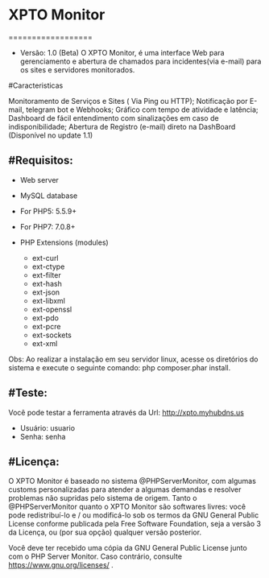 # XPTO Monitor
==================
* Versão: 1.0 (Beta)
O XPTO Monitor, é uma interface Web para gerenciamento e abertura de chamados para incidentes(via e-mail) para os sites e servidores monitorados.

#Caracteristicas

Monitoramento de Serviços e Sites ( Via Ping ou HTTP);
Notificação por E-mail, telegram bot e Webhooks;
Gráfico com tempo de atividade e latência;
Dashboard de fácil entendimento com sinalizações em caso de indisponibilidade;
Abertura de Registro (e-mail) direto na DashBoard (Disponível no update 1.1)

#Requisitos:
---------

* Web server
* MySQL database
* For PHP5: 5.5.9+
* For PHP7: 7.0.8+
* PHP Extensions (modules)

  * ext-curl
  * ext-ctype
  * ext-filter
  * ext-hash
  * ext-json
  * ext-libxml
  * ext-openssl
  * ext-pdo
  * ext-pcre
  * ext-sockets
  * ext-xml

Obs: Ao realizar a instalação em seu servidor linux, acesse os diretórios do sistema e execute o seguinte comando: php composer.phar install.

#Teste:
---------

Você pode testar a ferramenta através da Url: http://xpto.myhubdns.us

* Usuário: usuario
* Senha: senha



#Licença:
---------


O XPTO Monitor é baseado no sistema @PHPServerMonitor, com algumas customs personalizadas para atender a algumas demandas e resolver problemas não supridas pelo sistema de origem. Tanto o @PHPServerMonitor quanto o XPTO Monitor são softwares livres: você pode redistribuí-lo e / ou modificá-lo sob os termos da GNU General Public License conforme publicada pela Free Software Foundation, seja a versão 3 da Licença, ou (por sua opção) qualquer versão posterior.

Você deve ter recebido uma cópia da GNU General Public License junto com o PHP Server Monitor. Caso contrário, consulte https://www.gnu.org/licenses/ .

